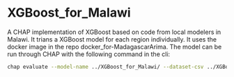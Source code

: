 # XGBoost_for_Malawi
A CHAP implementation of XGBoost based on code from local modelers in Malawi. It trians a XGBoost model for each region individually. It uses the docker image in the repo docker_for-MadagascarArima. The model can be run through CHAP with the following command in the cli:
```bash
chap evaluate --model-name ../XGBoost_for_Malawi/ --dataset-csv ../XGBoost_for_Malawi/input/historic_data.csv  --report-filename report_XGBoost.pdf --debug --n-splits=1
```
